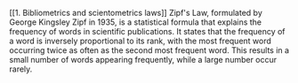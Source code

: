 [[1. Bibliometrics and scientometrics laws]]
Zipf's Law, formulated by George Kingsley Zipf in 1935, is a statistical formula that explains the frequency of words in scientific publications. It states that the frequency of a word is inversely proportional to its rank, with the most frequent word occurring twice as often as the second most frequent word. This results in a small number of words appearing frequently, while a large number occur rarely.